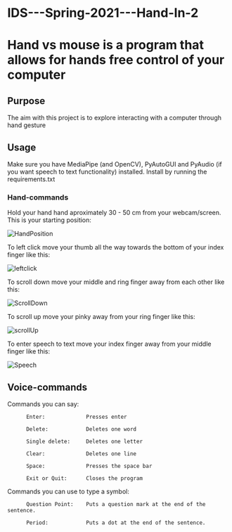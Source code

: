 # IDS---Spring-2021---Hand-In-2
# Hand vs mouse is a program that allows for hands free control of your computer 

## Purpose
The aim with this project is to explore interacting with a computer through hand gesture

## Usage
Make sure you have MediaPipe (and OpenCV), PyAutoGUI and PyAudio (if you want speech to text functionality) installed. 
Install by running the requirements.txt

### Hand-commands
Hold your hand hand aproximately 30 - 50 cm from your webcam/screen. This is your starting position: 

![HandPosition](https://user-images.githubusercontent.com/70689092/115688165-2e5b0300-a35b-11eb-84f7-e81afb2f3934.jpg)

To left click move your thumb all the way towards the bottom of your index finger like this: 

![leftclick](https://user-images.githubusercontent.com/70689092/115690521-6a8f6300-a35d-11eb-8e7d-b48e58281b25.gif)

To scroll down move your middle and ring finger away from each other like this: 

![ScrollDown](https://user-images.githubusercontent.com/70689092/115692062-ed64ed80-a35e-11eb-9702-8e203801de8e.gif)

To scroll up move your pinky away from your ring finger like this:

![scrollUp](https://user-images.githubusercontent.com/70689092/115692164-05d50800-a35f-11eb-896e-e2cbec6a5a09.gif)

To enter speech to text move your index finger away from your middle finger like this: 

![Speech](https://user-images.githubusercontent.com/70689092/115692333-2d2bd500-a35f-11eb-81ed-e3775c836bd4.gif)

## Voice-commands
Commands you can say:
               
          Enter:             Presses enter

          Delete:            Deletes one word

          Single delete:     Deletes one letter

          Clear:             Deletes one line

          Space:             Presses the space bar

          Exit or Quit:      Closes the program

Commands you can use to type a symbol:
                
          Question Point:    Puts a question mark at the end of the sentence.

          Period:            Puts a dot at the end of the sentence.
